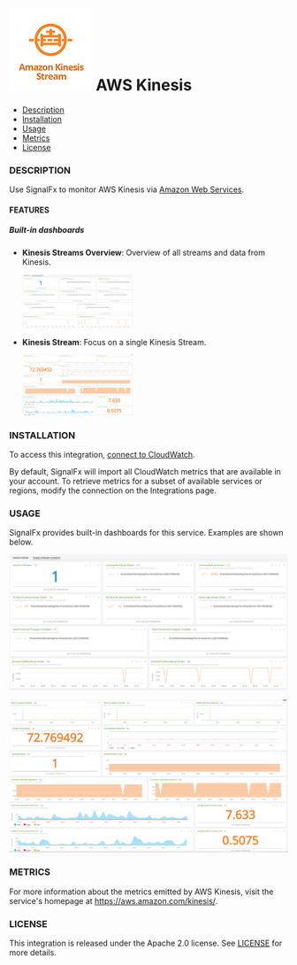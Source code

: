 # ![](./img/integration_awskinesisstreams.png) AWS Kinesis

- [Description](#description)
- [Installation](#installation)
- [Usage](#usage)
- [Metrics](#metrics)
- [License](#license)

### DESCRIPTION

Use SignalFx to monitor AWS Kinesis via [Amazon Web Services](https://github.com/signalfx/integrations/tree/master/aws)[](sfx_link:aws).

#### FEATURES

##### Built-in dashboards

- **Kinesis Streams Overview**: Overview of all streams and data from Kinesis.

  [<img src='./img/dashboard_kinesis_overview.png' width=200px>](./img/dashboard_kinesis_overview.png)

- **Kinesis Stream**: Focus on a single Kinesis Stream.

  [<img src='./img/dashboard_kinesis_stream.png' width=200px>](./img/dashboard_kinesis_stream.png)

### INSTALLATION

To access this integration, [connect to CloudWatch](https://github.com/signalfx/integrations/tree/master/aws)[](sfx_link:aws).

By default, SignalFx will import all CloudWatch metrics that are available in your account. To retrieve metrics for a subset of available services or regions, modify the connection on the Integrations page.

### USAGE

SignalFx provides built-in dashboards for this service. Examples are shown below.

![](./img/dashboard_kinesis_overview.png)

![](./img/dashboard_kinesis_stream.png)

### METRICS

For more information about the metrics emitted by AWS Kinesis, visit the service's homepage at <a target="_blank" href="https://aws.amazon.com/kinesis/">https://aws.amazon.com/kinesis/</a>.

### LICENSE

This integration is released under the Apache 2.0 license. See [LICENSE](./LICENSE) for more details.
